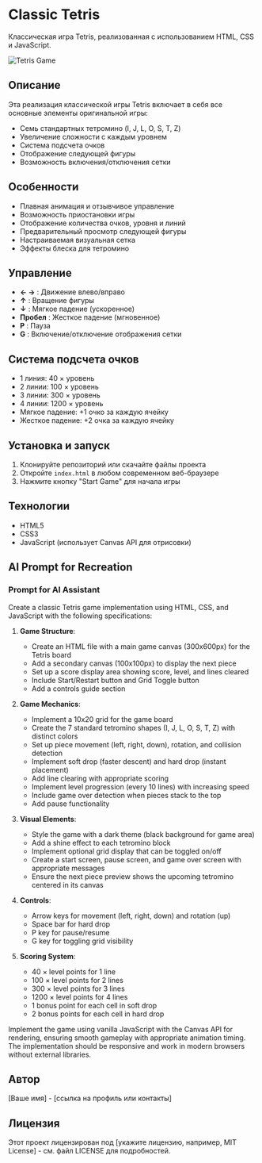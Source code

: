 # Classic Tetris

Классическая игра Tetris, реализованная с использованием HTML, CSS и JavaScript.

![Tetris Game](https://logos-world.net/wp-content/uploads/2020/12/Tetris-Logo.png)

## Описание

Эта реализация классической игры Tetris включает в себя все основные элементы оригинальной игры:
- Семь стандартных тетромино (I, J, L, O, S, T, Z)
- Увеличение сложности с каждым уровнем
- Система подсчета очков
- Отображение следующей фигуры
- Возможность включения/отключения сетки

## Особенности

- Плавная анимация и отзывчивое управление
- Возможность приостановки игры
- Отображение количества очков, уровня и линий
- Предварительный просмотр следующей фигуры
- Настраиваемая визуальная сетка
- Эффекты блеска для тетромино

## Управление

- **← →** : Движение влево/вправо
- **↑** : Вращение фигуры
- **↓** : Мягкое падение (ускоренное)
- **Пробел** : Жесткое падение (мгновенное)
- **P** : Пауза
- **G** : Включение/отключение отображения сетки

## Система подсчета очков

- 1 линия: 40 × уровень
- 2 линии: 100 × уровень
- 3 линии: 300 × уровень
- 4 линии: 1200 × уровень
- Мягкое падение: +1 очко за каждую ячейку
- Жесткое падение: +2 очка за каждую ячейку

## Установка и запуск

1. Клонируйте репозиторий или скачайте файлы проекта
2. Откройте `index.html` в любом современном веб-браузере
3. Нажмите кнопку "Start Game" для начала игры

## Технологии

- HTML5
- CSS3
- JavaScript (использует Canvas API для отрисовки)

## AI Prompt for Recreation

### Prompt for AI Assistant

Create a classic Tetris game implementation using HTML, CSS, and JavaScript with the following specifications:

1. **Game Structure**:
   - Create an HTML file with a main game canvas (300x600px) for the Tetris board
   - Add a secondary canvas (100x100px) to display the next piece
   - Set up a score display area showing score, level, and lines cleared
   - Include Start/Restart button and Grid Toggle button
   - Add a controls guide section

2. **Game Mechanics**:
   - Implement a 10x20 grid for the game board
   - Create the 7 standard tetromino shapes (I, J, L, O, S, T, Z) with distinct colors
   - Set up piece movement (left, right, down), rotation, and collision detection
   - Implement soft drop (faster descent) and hard drop (instant placement)
   - Add line clearing with appropriate scoring
   - Implement level progression (every 10 lines) with increasing speed
   - Include game over detection when pieces stack to the top
   - Add pause functionality

3. **Visual Elements**:
   - Style the game with a dark theme (black background for game area)
   - Add a shine effect to each tetromino block
   - Implement optional grid display that can be toggled on/off
   - Create a start screen, pause screen, and game over screen with appropriate messages
   - Ensure the next piece preview shows the upcoming tetromino centered in its canvas

4. **Controls**:
   - Arrow keys for movement (left, right, down) and rotation (up)
   - Space bar for hard drop
   - P key for pause/resume
   - G key for toggling grid visibility

5. **Scoring System**:
   - 40 × level points for 1 line
   - 100 × level points for 2 lines
   - 300 × level points for 3 lines
   - 1200 × level points for 4 lines
   - 1 bonus point for each cell in soft drop
   - 2 bonus points for each cell in hard drop

Implement the game using vanilla JavaScript with the Canvas API for rendering, ensuring smooth gameplay with appropriate animation timing. The implementation should be responsive and work in modern browsers without external libraries.

## Автор

[Ваше имя] - [ссылка на профиль или контакты]

## Лицензия

Этот проект лицензирован под [укажите лицензию, например, MIT License] - см. файл LICENSE для подробностей.